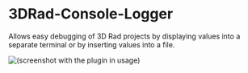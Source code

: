 # 3DRad-Console-Logger
Allows easy debugging of 3D Rad projects by displaying values into a separate terminal or by inserting values into a file.

![(screenshot with the plugin in usage)](https://classdev.net/data/attachments/1Ltza4_0lP2f.png)

